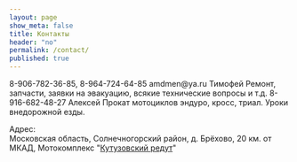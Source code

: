 ```yaml
---
layout: page
show_meta: false
title: Контакты
header: "no"
permalink: /contact/
published: true
---
```


<div markdown="1">
8-906-782-36-85, 8-964-724-64-85 amdmen@ya.ru Тимофей  
Ремонт, запчасти, заявки на эвакуацию, всякие технические вопросы и т.д.
8-916-682-48-27 Алексей  
Прокат мотоциклов эндуро, кросс, триал. Уроки внедорожной езды.

Адрес:  
Московская область, Солнечногорский район, д. Брёхово, 20 км. от МКАД, Мотокомплекс "<a href="http://motokutuzov.ru">Кутузовский редут</a>"
</div>
<script type="text/javascript" charset="utf-8" src="https://api-maps.yandex.ru/services/constructor/1.0/js/?sid=ZN5vgdEXEPUtkW6yZ5CPpX3ydbTIcg_O&width=600&height=450"></script>
